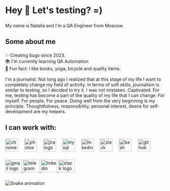 <h1 align="left">Hey 👋 Let's testing? =)</h1>

###

<p align="left">My name is Natalia and I'm a QA Engineer from Moscow.</p>

###

<h2 align="left">Some about me</h2>

###

<p align="left">✨ Creating bugs since 2023.<br>📚 I'm currently learning QA Automation<br>🎲 Fun fact: I like books, yoga, bicycle and quality items.<br><br>I'm a journalist. Not long ago I realized that at this stage of my life I want to completely change my field of activity. In terms of soft skills, journalism is similar to testing, so I decided to try it. I was not mistaken. Captivated. For me, testing has become a part of the quality of my life that I can change. For myself. For people. For peace. Doing well from the very beginning is my principle. Thoughtfulness, responsibility, personal interest, desire for self-development are my helpers.</p>

###

<h2 align="left">I can work with:</h2>

###

<div align="left">
  <img src="https://cdn.jsdelivr.net/gh/devicons/devicon/icons/chrome/chrome-original.svg" height="40" alt="chrome logo"  />
  <img width="12" />
  <img src="https://cdn.jsdelivr.net/gh/devicons/devicon/icons/photoshop/photoshop-plain.svg" height="40" alt="photoshop logo"  />
  <img width="12" />
  <img src="https://cdn.jsdelivr.net/gh/devicons/devicon/icons/jira/jira-original.svg" height="40" alt="jira logo"  />
  <img width="12" />
  <img src="https://cdn.jsdelivr.net/gh/devicons/devicon/icons/mysql/mysql-original.svg" height="40" alt="mysql logo"  />
  <img width="12" />
  <img src="https://cdn.jsdelivr.net/gh/devicons/devicon/icons/linkedin/linkedin-original.svg" height="40" alt="linkedin logo"  />
  <img width="12" />
  <img src="https://cdn.jsdelivr.net/gh/devicons/devicon/icons/slack/slack-original.svg" height="40" alt="slack logo"  />
  <img width="12" />
  <img src="https://cdn.jsdelivr.net/gh/devicons/devicon/icons/bash/bash-original.svg" height="40" alt="bash logo"  />
  <img width="12" />
  <img src="https://cdn.jsdelivr.net/gh/devicons/devicon/icons/github/github-original.svg" height="40" alt="github logo"  />
</div>

###

<div align="left">
  <a href="tsshmeleva@gmai.com" target="_blank">
    <img src="https://raw.githubusercontent.com/maurodesouza/profile-readme-generator/master/src/assets/icons/social/gmail/default.svg" width="52" height="40" alt="gmail logo"  />
  </a>
  <a href="https://t.me/Natalia_Uu" target="_blank">
    <img src="https://raw.githubusercontent.com/maurodesouza/profile-readme-generator/master/src/assets/icons/social/telegram/default.svg" width="52" height="40" alt="telegram logo"  />
  </a>
  <a href="https://www.linkedin.com/in/natalia-usova-b56a9229b/" target="_blank">
    <img src="https://raw.githubusercontent.com/maurodesouza/profile-readme-generator/master/src/assets/icons/social/linkedin/default.svg" width="52" height="40" alt="linkedin logo"  />
  </a>
  <a href="Natalia Usova" target="_blank">
    <img src="https://raw.githubusercontent.com/maurodesouza/profile-readme-generator/master/src/assets/icons/social/slack/default.svg" width="52" height="40" alt="slack logo"  />
  </a>
</div>

###

<img src="https://raw.githubusercontent.com/NatalyaUu/NatalyaUu/output/snake.svg" alt="Snake animation" />

###

<!-- Proudly created with GPRM ( https://gprm.itsvg.in ) -->
<!---
NatalyaUu/NatalyaUu is a ✨ special ✨ repository because its `README.md` (this file) appears on your GitHub profile.
You can click the Preview link to take a look at your changes.
--->
